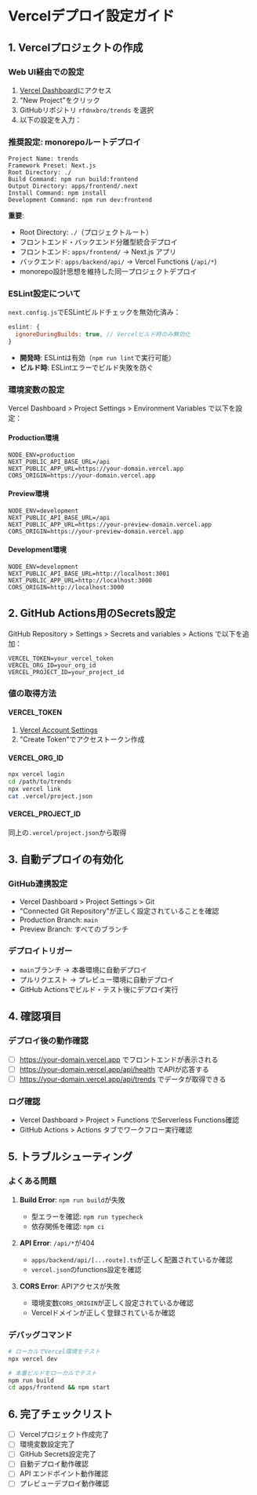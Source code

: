 # Vercelデプロイ設定ガイド

## 1. Vercelプロジェクトの作成

### Web UI経由での設定
1. [Vercel Dashboard](https://vercel.com/dashboard)にアクセス
2. "New Project"をクリック
3. GitHubリポジトリ `rfdnxbro/trends` を選択
4. 以下の設定を入力：

### 推奨設定: monorepoルートデプロイ
```
Project Name: trends
Framework Preset: Next.js
Root Directory: ./
Build Command: npm run build:frontend
Output Directory: apps/frontend/.next
Install Command: npm install
Development Command: npm run dev:frontend
```

**重要**: 
- Root Directory: `./`（プロジェクトルート）
- フロントエンド・バックエンド分離型統合デプロイ
- フロントエンド: `apps/frontend/` → Next.js アプリ
- バックエンド: `apps/backend/api/` → Vercel Functions (`/api/*`)
- monorepo設計思想を維持した同一プロジェクトデプロイ

### ESLint設定について
`next.config.js`でESLintビルドチェックを無効化済み：
```javascript
eslint: {
  ignoreDuringBuilds: true, // Vercelビルド時のみ無効化
}
```
- **開発時**: ESLintは有効（`npm run lint`で実行可能）
- **ビルド時**: ESLintエラーでビルド失敗を防ぐ

### 環境変数の設定
Vercel Dashboard > Project Settings > Environment Variables で以下を設定：

#### Production環境
```
NODE_ENV=production
NEXT_PUBLIC_API_BASE_URL=/api
NEXT_PUBLIC_APP_URL=https://your-domain.vercel.app
CORS_ORIGIN=https://your-domain.vercel.app
```

#### Preview環境
```
NODE_ENV=development
NEXT_PUBLIC_API_BASE_URL=/api
NEXT_PUBLIC_APP_URL=https://your-preview-domain.vercel.app
CORS_ORIGIN=https://your-preview-domain.vercel.app
```

#### Development環境
```
NODE_ENV=development
NEXT_PUBLIC_API_BASE_URL=http://localhost:3001
NEXT_PUBLIC_APP_URL=http://localhost:3000
CORS_ORIGIN=http://localhost:3000
```

## 2. GitHub Actions用のSecrets設定

GitHub Repository > Settings > Secrets and variables > Actions で以下を追加：

```
VERCEL_TOKEN=your_vercel_token
VERCEL_ORG_ID=your_org_id
VERCEL_PROJECT_ID=your_project_id
```

### 値の取得方法

#### VERCEL_TOKEN
1. [Vercel Account Settings](https://vercel.com/account/tokens)
2. "Create Token"でアクセストークン作成

#### VERCEL_ORG_ID
```bash
npx vercel login
cd /path/to/trends
npx vercel link
cat .vercel/project.json
```

#### VERCEL_PROJECT_ID
同上の`.vercel/project.json`から取得

## 3. 自動デプロイの有効化

### GitHub連携設定
- Vercel Dashboard > Project Settings > Git
- "Connected Git Repository"が正しく設定されていることを確認
- Production Branch: `main`
- Preview Branch: すべてのブランチ

### デプロイトリガー
- `main`ブランチ → 本番環境に自動デプロイ
- プルリクエスト → プレビュー環境に自動デプロイ
- GitHub Actionsでビルド・テスト後にデプロイ実行

## 4. 確認項目

### デプロイ後の動作確認
- [ ] https://your-domain.vercel.app でフロントエンドが表示される
- [ ] https://your-domain.vercel.app/api/health でAPIが応答する
- [ ] https://your-domain.vercel.app/api/trends でデータが取得できる

### ログ確認
- Vercel Dashboard > Project > Functions でServerless Functions確認
- GitHub Actions > Actions タブでワークフロー実行確認

## 5. トラブルシューティング

### よくある問題
1. **Build Error**: `npm run build`が失敗
   - 型エラーを確認: `npm run typecheck`
   - 依存関係を確認: `npm ci`

2. **API Error**: `/api/*`が404
   - `apps/backend/api/[...route].ts`が正しく配置されているか確認
   - `vercel.json`のfunctions設定を確認

3. **CORS Error**: APIアクセスが失敗
   - 環境変数`CORS_ORIGIN`が正しく設定されているか確認
   - Vercelドメインが正しく登録されているか確認

### デバッグコマンド
```bash
# ローカルでVercel環境をテスト
npx vercel dev

# 本番ビルドをローカルでテスト  
npm run build
cd apps/frontend && npm start
```

## 6. 完了チェックリスト

- [ ] Vercelプロジェクト作成完了
- [ ] 環境変数設定完了
- [ ] GitHub Secrets設定完了
- [ ] 自動デプロイ動作確認
- [ ] API エンドポイント動作確認
- [ ] プレビューデプロイ動作確認